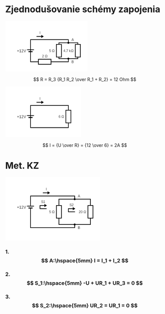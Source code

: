 # Zjednodušovanie schémy zapojenia

![schema](cvika8_1.png "schema")

$$ R = R_3 {R_1 R_2 \over R_1 + R_2} = 12 Ohm $$

![schema](cvika8_2.png "schema")

$$ I = {U \over R} = {12 \over 6} = 2A $$
# Met. KZ

![schema](cvika8_3.png "schema")

### 1. $$ A:\hspace{5mm} I = I_1 + I_2 $$
### 2. $$ S_1:\hspace{5mm} -U + UR_1 + UR_3 = 0 $$
### 3. $$ S_2:\hspace{5mm} UR_2 = UR_1 = 0 $$
